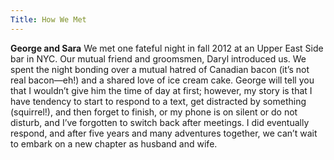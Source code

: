 ```yaml
---
Title: How We Met
---
```

**George and Sara** We met one fateful night in fall 2012 at an Upper East Side bar in NYC. Our mutual friend and groomsmen, Daryl introduced us. We spent the night bonding over a mutual hatred of Canadian bacon (it’s not real bacon—eh!) and a shared love of ice cream cake. 
George will tell you that I wouldn’t give him the time of day at first; however, my story is that I have tendency to start to respond to a text, get distracted by something (squirrel!), and then forget to finish, or my phone is on silent or do not disturb, and I’ve forgotten to switch back after meetings.
I did eventually respond, and after five years and many adventures together, we can’t wait to embark on a new chapter as husband and wife. 
